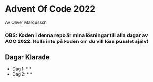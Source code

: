 # Advent Of Code 2022
Av Oliver Marcusson

### OBS: Koden i denna repo är mina lösningar till alla dagar av AOC 2022. Kolla inte på koden om du vill lösa pusslet själv!

## Dagar Klarade
* Dag 1: * *
* Dag 2: * *
